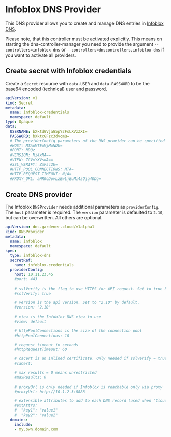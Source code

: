 # Infoblox DNS Provider

This DNS provider allows you to create and manage DNS entries in [Infoblox DNS](https://www.infoblox.com/products/dns/). 

Please note, that this controller must be activated explicitly.
This means on starting the dns-controller-manager you need to provide the argument `--controllers=infoblox-dns` or
`--controllers=dnscontrollers,infoblox-dns` if you want to activate all providers.

## Create secret with Infoblox credentials

Create a `Secret` resource with `data.USER` and `data.PASSWORD` to be the base64 encoded (technical) user and password.

```yaml
apiVersion: v1
kind: Secret
metadata:
  name: infoblox-credentials
  namespace: default
type: Opaque
data:
  USERNAME: bXktdGVjaG5pY2FsLXVzZXI=
  PASSWORD: bXktcGFzc3dvcmQ=
  # The providerConfig parameters of the DNS provider can be specified here alternatively (not recommenended)
  #HOST: MTAuMTEuMjMuNDU=
  #PORT: NDQz
  #VERSION: Mi4xMA==
  #VIEW: ZGVmYXVsdA==
  #SSL_VERIFY: ZmFsc2U=
  #HTTP_POOL_CONNECTIONS: MTA=
  #HTTP_REQUEST_TIMEOUT: NjA=
  #PROXY_URL: aHR0cDovLzEwLjEuMi4zOjg4ODg=
```

## Create DNS provider

The Infoblox `DNSProvider` needs additional parameters as `providerConfig`. The `host` parameter is required.
The `version` parameter is defaulted to `2.10`, but can be overwritten. All others are optional.

```yaml
apiVersion: dns.gardener.cloud/v1alpha1
kind: DNSProvider
metadata:
  name: infoblox
  namespace: default
spec:
  type: infoblox-dns
  secretRef:
    name: infoblox-credentials
  providerConfig:
    host: 10.11.23.45
    #port: 443
    
    # sslVerify is the flag to use HTTPS for API request. Set to true by default.
    #sslVerify: true

    # version is the api version. Set to "2.10" by default.
    #version: "2.10"
   
    # view is the Infoblox DNS view to use
    #view: default

    # httpPoolConnections is the size of the connection pool
    #httpPoolConnections: 10

    # request timeout in seconds
    #httpRequestTimeout: 60

    # cacert is an inlined certificate. Only needed if sslVerify = true and use of self-signed/internal certificate 
    #caCert:

    # max results = 0 means unrestricted
    #maxResults: 0
   
    # proxyUrl is only needed if Infoblox is reachable only via proxy
    #proxyUrl: http://10.1.2.3:8888

    # extensible attributes to add to each DNS record (used when "Cloud Network Automation" is enabled)
    #extAttrs:
    #  "key1": "value1"
    #  "key2": "value2"
  domains:
    include:
    - my.own.domain.com
```
